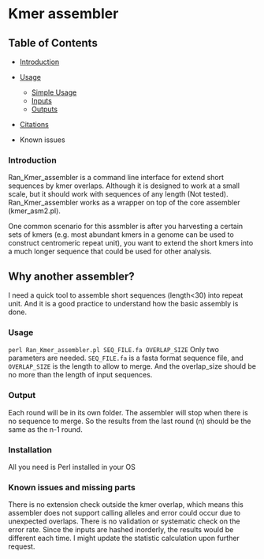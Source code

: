 # Kmer assembler
## Table of Contents

   * [Introduction](#introduction)

   * [Usage](#usage)
      * [Simple Usage](#Usage)
      * [Inputs](#inputs)
      * [Outputs](#outputs)
   * [Citations](#citations)
   * Known issues


### Introduction

Ran_Kmer_assembler is a command line interface for extend short sequences by kmer overlaps. Although it is designed to work at a small scale, but it should work with sequences of any length (Not tested). Ran_Kmer_assembler works as a wrapper on top of the core assembler (kmer_asm2.pl).

One common scenario for this assmbler is after you harvesting a certain sets of kmers (e.g. most abundant kmers in a genome can be used to construct centromeric repeat unit), you want to extend the short kmers into a much longer sequence that could be used for other analysis.

## Why another assembler?
I need a quick tool to assemble short sequences (length<30) into repeat unit. And it is a good practice to understand how the basic assembly is done.

### Usage

`perl Ran_Kmer_assembler.pl SEQ_FILE.fa OVERLAP_SIZE`
Only two parameters are needed. `SEQ_FILE.fa` is a fasta format sequence file, and `OVERLAP_SIZE` is the length to allow to merge. And the overlap_size should be no more than the length of input sequences.

### Output
Each round will be in its own folder. The assembler will stop when there is no sequence to merge. So the results from the last round (n) should be the same as the n-1 round.


### Installation
All you need is Perl installed in your OS

### Known issues and missing parts
There is no extension check outside the kmer overlap, which means this assembler does not support calling alleles and error could occur due to unexpected overlaps.
There is no validation or systematic check on the error rate.
Since the inputs are hashed inorderly, the results would be different each time. I might update the statistic calculation upon further request.
